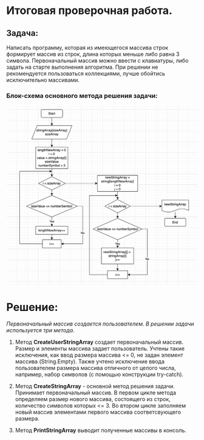# Итоговая проверочная работа.

## Задача:

Написать программу, которая из имеющегося массива строк формирует массив из строк, длина которых меньше либо равна 3 символа. Первоначальный массив можно ввести с клавиатуры, либо задать на старте выполнения алгоритма. При решении не рекомендуется пользоваться коллекциями, лучше обойтись исключительно массивами.

### Блок-схема основного метода решения задачи:

![](blockDiagram.png)

# Решение:

*Первоначальный массив создается пользователем. В решении задачи используется три метода.*

1. Метод **CreateUserStringArray** создает первоначальный массив. Размер и элементы массива задает пользователь. Учтены такие исключения, как ввод размера массива <= 0, не задан элемент массива (String.Empty). Также учтено исключение ввода пользователем размера массива отличного от целого числа, например, набор символов (с помощью конструкции try-catch).

2. Метод **CreateStringArray** - основной метод решения задачи. Принимает первоначальный массив. В первом цикле метода определяем размер нового массива, состоящего из строк, количество символов которых <= 3. Во втором цикле заполняем новый массив элементами первого массива соответсвующего размера.

3. Метод **PrintStringArray** выводит полученные массивы в консоль.